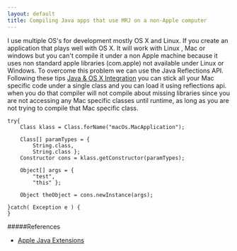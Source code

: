 ```yaml
---
layout: default
title: Compiling Java apps that use MRJ on a non-Apple computer
---
```


I use multiple OS's for development mostly OS X and Linux.  If you
create an application that plays well with OS X. It will work with Linux
, Mac or windows but you can't compile it under a non Apple machine
because it uses non standard apple libraries (com.apple) not available under Linux
or Windows. To overcome this problem we can use the Java Reflections
API. Following these tips [Java & OS X Integration](/2009/04/19/java-osx-integration/) you can stick all your
Mac specific code under a single class and you can load it using
reflections api. when you do that compiler will not compile about
missing libraries since you are not accessing any Mac specific classes
until runtime, as long as you are not trying to compile that Mac
specific class.


    try{
        Class klass = Class.forName("macOs.MacApplication");
		
        Class[] paramTypes = {
        	String.class,
	        String.class };
        Constructor cons = klass.getConstructor(paramTypes);
    
        Object[] args = {
        	"test",
	        "this" };
    
        Object theObject = cons.newInstance(args);
    
    }catch( Exception e ) { 
    }

#####References
 - [Apple Java Extensions](http://developer.apple.com/documentation/Java/Reference/1.5.0/appledoc/api/overview-summary.html)
